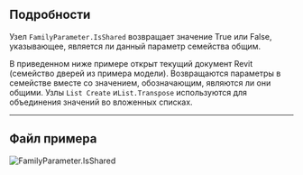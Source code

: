 ## Подробности
Узел `FamilyParameter.IsShared` возвращает значение True или False, указывающее, является ли данный параметр семейства общим.

В приведенном ниже примере открыт текущий документ Revit (семейство дверей из примера модели). Возвращаются параметры в семействе вместе со значением, обозначающим, являются ли они общими. Узлы `List Create` и`List.Transpose` используются для объединения значений во вложенных списках.
___
## Файл примера

![FamilyParameter.IsShared](./Revit.Elements.FamilyParameter.IsShared_img.jpg)
